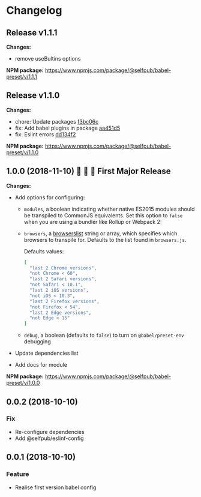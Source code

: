 # Changelog

## Release v1.1.1

**Changes:**
- remove useBultins options

**NPM package:** https://www.npmjs.com/package/@selfpub/babel-preset/v/1.1.1

## Release v1.1.0

**Changes:**
- chore: Update packages  [f3bc06c](https://github.com/selfpub-org/eslint-config/commit/f3bc06c)
- fix: Add babel plugins in package  [aa451d5](https://github.com/selfpub-org/eslint-config/commit/aa451d5)
- fix: Eslint errors  [dd134f2](https://github.com/selfpub-org/eslint-config/commit/dd134f2)

**NPM package:** https://www.npmjs.com/package/@selfpub/babel-preset/v/1.1.0


## 1.0.0 (2018-11-10) :tada: :tada: :tada: First Major Release

**Changes:**
- Add options for configuring:
    * `modules`, a boolean indicating whether native ES2015 modules should be transpiled to CommonJS equivalents. Set this option to `false` when you are using a bundler like Rollup or Webpack 2:
    * `browsers`, a [browserslist](https://github.com/ai/browserslist) string or array, which specifies which browsers to transpile for. Defaults to the list found in `browsers.js`.

      Defaults values:     
      ```json
      [
        "last 2 Chrome versions",
        "not Chrome < 60",
        "last 2 Safari versions",
        "not Safari < 10.1",
        "last 2 iOS versions",
        "not iOS < 10.3",
        "last 2 Firefox versions",
        "not Firefox < 54",
        "last 2 Edge versions",
        "not Edge < 15"
      ]
      ```
    * `debug`, a boolean (defaults to `false`) to turn on `@babel/preset-env` debugging

- Update dependencies list
- Add docs for module

**NPM package:** https://www.npmjs.com/package/@selfpub/babel-preset/v/1.0.0


## 0.0.2 (2018-10-10)

### Fix

* Re-configure dependencies
* Add @selfpub/eslinf-config


## 0.0.1 (2018-10-10)

### Feature

* Realise first version babel config


